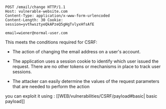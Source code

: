 

```http
POST /email/change HTTP/1.1
Host: vulnerable-website.com
Content-Type: application/x-www-form-urlencoded 
Content-Length: 30 Cookie: 
session=yvthwsztyeQkAPzeQ5gHgTvlyxHfsAfE 

email=wiener@normal-user.com
```

This meets the conditions required for CSRF:

- The action of changing the email address on a user's account.
  
- The application uses a session cookie to identify which user issued the request. There are no other tokens or mechanisms in place to track user sessions.
  
- The attacker can easily determine the values of the request parameters that are needed to perform the action

you can exploit it using :
[[WEB/vulnerabilities/CSRF/payload#basic| basic payload]]